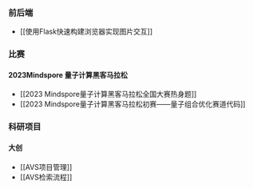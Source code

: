 ---
---
### 前后端
+ [[使用Flask快速构建浏览器实现图片交互]]

### 比赛
#### 2023Mindspore 量子计算黑客马拉松
+ [[2023 Mindspore量子计算黑客马拉松全国大赛热身题]]
+ [[2023 Mindspore量子计算黑客马拉松初赛——量子组合优化赛道代码]]

### 科研项目
#### 大创
+ [[AVS项目管理]]
+ [[AVS检索流程]]


